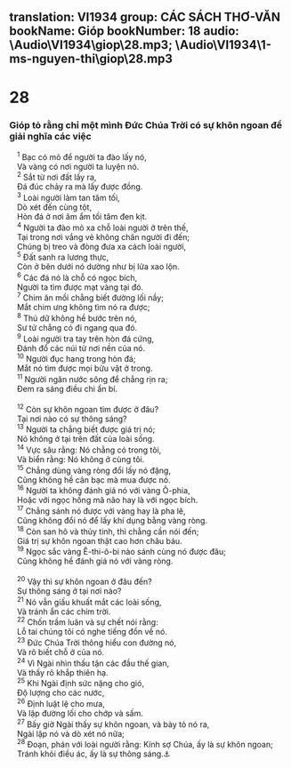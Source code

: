 translation: VI1934
group: CÁC SÁCH THƠ-VĂN
bookName: Gióp 
bookNumber: 18
audio: \Audio\VI1934\giop\28.mp3; \Audio\VI1934\1-ms-nguyen-thi\giop\28.mp3
-------

<div class="title"><h1>28</h1><h3>Gióp tỏ rằng chỉ một mình Đức Chúa Trời có sự khôn ngoan để giải nghĩa các việc</h3></div>
<span class="verse giop_28_1"> <sup>1</sup> Bạc có mỏ để người ta đào lấy nó, <br/> Và vàng có nơi người ta luyện nó. <br/></span>
<span class="verse giop_28_2"> <sup>2</sup> Sắt từ nơi đất lấy ra, <br/> Đá đúc chảy ra mà lấy được đồng. <br/></span>
<span class="verse giop_28_3"> <sup>3</sup> Loài người làm tan tăm tối, <br/> Dò xét đến cùng tột, <br/> Hòn đá ở nơi âm ẩm tối tăm đen kịt. <br/></span>
<span class="verse giop_28_4"> <sup>4</sup> Người ta đào mỏ xa chỗ loài người ở trên thế, <br/> Tại trong nơi vắng vẻ không chân người đi đến; <br/> Chúng bị treo và đòng đưa xa cách loài người, <br/></span>
<span class="verse giop_28_5"> <sup>5</sup> Đất sanh ra lương thực, <br/> Còn ở bên dưới nó dường như bị lửa xao lộn. <br/></span>
<span class="verse giop_28_6"> <sup>6</sup> Các đá nó là chỗ có ngọc bích, <br/> Người ta tìm được mạt vàng tại đó. <br/></span>
<span class="verse giop_28_7"> <sup>7</sup> Chim ăn mồi chẳng biết đường lối nầy; <br/> Mắt chim ưng không tìm nó ra được; <br/></span>
<span class="verse giop_28_8"> <sup>8</sup> Thú dữ không hề bước trên nó, <br/> Sư tử chẳng có đi ngang qua đó. <br/></span>
<span class="verse giop_28_9"> <sup>9</sup> Loài người tra tay trên hòn đá cứng, <br/> Đánh đổ các núi từ nơi nền của nó. <br/></span>
<span class="verse giop_28_10"> <sup>10</sup> Người đục hang trong hòn đá; <br/> Mắt nó tìm được mọi bửu vật ở trong. <br/></span>
<span class="verse giop_28_11"> <sup>11</sup> Người ngăn nước sông để chẳng rịn ra; <br/> Đem ra sáng điều chi ẩn bí. <br/> <br/></span>
<span class="verse giop_28_12"> <sup>12</sup> Còn sự khôn ngoan tìm được ở đâu? <br/> Tại nơi nào có sự thông sáng? <br/></span>
<span class="verse giop_28_13"> <sup>13</sup> Người ta chẳng biết được giá trị nó; <br/> Nó không ở tại trên đất của loài sống. <br/></span>
<span class="verse giop_28_14"> <sup>14</sup> Vực sâu rằng: Nó chẳng có trong tôi, <br/> Và biển rằng: Nó không ở cùng tôi. <br/></span>
<span class="verse giop_28_15"> <sup>15</sup> Chẳng dùng vàng ròng đổi lấy nó đặng, <br/> Cũng không hề cân bạc mà mua được nó. <br/></span>
<span class="verse giop_28_16"> <sup>16</sup> Người ta không đánh giá nó với vàng Ô-phia, <br/> Hoặc với ngọc hồng mã não hay là với ngọc bích. <br/></span>
<span class="verse giop_28_17"> <sup>17</sup> Chẳng sánh nó được với vàng hay là pha lê, <br/> Cũng không đổi nó để lấy khí dụng bằng vàng ròng. <br/></span>
<span class="verse giop_28_18"> <sup>18</sup> Còn san hô và thủy tinh, thì chẳng cần nói đến; <br/> Giá trị sự khôn ngoan thật cao hơn châu báu. <br/></span>
<span class="verse giop_28_19"> <sup>19</sup> Ngọc sắc vàng Ê-thi-ô-bi nào sánh cùng nó được đâu; <br/> Cũng không hề đánh giá nó với vàng ròng. <br/> <br/></span>
<span class="verse giop_28_20"> <sup>20</sup> Vậy thì sự khôn ngoan ở đâu đến? <br/> Sự thông sáng ở tại nơi nào? <br/></span>
<span class="verse giop_28_21"> <sup>21</sup> Nó vẫn giấu khuất mắt các loài sống, <br/> Và tránh ẩn các chim trời. <br/></span>
<span class="verse giop_28_22"> <sup>22</sup> Chốn trầm luân và sự chết nói rằng: <br/> Lỗ tai chúng tôi có nghe tiếng đồn về nó. <br/></span>
<span class="verse giop_28_23"> <sup>23</sup> Đức Chúa Trời thông hiểu con đường nó, <br/> Và rõ biết chỗ ở của nó. <br/></span>
<span class="verse giop_28_24"> <sup>24</sup> Vì Ngài nhìn thấu tận các đầu thế gian, <br/> Và thấy rõ khắp thiên hạ. <br/></span>
<span class="verse giop_28_25"> <sup>25</sup> Khi Ngài định sức nặng cho gió, <br/> Độ lượng cho các nước, <br/></span>
<span class="verse giop_28_26"> <sup>26</sup> Định luật lệ cho mưa, <br/> Và lập đường lối cho chớp và sấm. <br/></span>
<span class="verse giop_28_27"> <sup>27</sup> Bấy giờ Ngài thấy sự khôn ngoan, và bày tỏ nó ra, <br/> Ngài lập nó và dò xét nó nữa; <br/></span>
<span class="verse giop_28_28"> <sup>28</sup> Đoạn, phán với loài người rằng: Kính sợ Chúa, ấy là sự khôn ngoan; <br/> Tránh khỏi điều ác, ấy là sự thông sáng.<a data-toggle="tooltip" data-placement="bottom" title="Thi 111:10; Ch 1:7; 9:10">⚓</a><br/></span>
